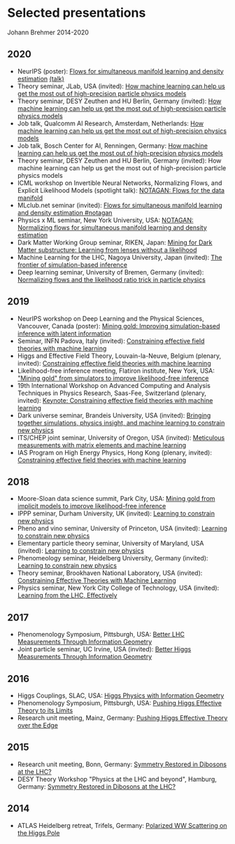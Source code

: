 # Selected presentations

Johann Brehmer 2014-2020


## 2020

- NeurIPS (poster): [Flows for simultaneous manifold learning and density estimation](2020/m_flows_neurips_poster_2020.pdf) [(talk)](2020/m_flows_neurips_talk_2020.pdf)
- Theory seminar, JLab, USA (invited): [How machine learning can help us get the most out of high-precision particle physics models](2020/simulation_based_inference_jlab_2020.pdf)
- Theory seminar, DESY Zeuthen and HU Berlin, Germany (invited): [How machine learning can help us get the most out of high-precision particle physics models](2020/simulation_based_inference_berlin_2020.pdf)
- Job talk, Qualcomm AI Research, Amsterdam, Netherlands: [How machine learning can help us get the most out of high-precision physics models](2020/simulation_based_inference_qualcomm_2020.pdf)
- Job talk, Bosch Center for AI, Renningen, Germany: [How machine learning can help us get the most out of high-precision physics models](2020/simulation_based_inference_bosch_2020.pdf)
- Theory seminar, DESY Zeuthen and HU Berlin, Germany (invited): How machine learning can help us get the most out of high-precision particle physics models
- ICML workshop on Invertible Neural Networks, Normalizing Flows, and Explicit Likelihood Models (spotlight talk): [NOTAGAN: Flows for the data manifold](2020/m_flows_innf_2020.pdf)
- MLclub.net seminar (invited): [Flows for simultaneous manifold learning and density estimation \#notagan](2020/m_flows_mlclub.net_2020.pdf)
- Physics x ML seminar, New York University, USA: [NOTAGAN: Normalizing flows for simultaneous manifold learning and density estimation](2020/m_flows_nyu_2020.pdf)
- Dark Matter Working Group seminar, RIKEN, Japan: [Mining for Dark Matter substructure: Learning from lenses without a likelihood](2020/mining_for_substructure_riken_2020.pdf)
- Machine Learning for the LHC, Nagoya University, Japan (invited): [The frontier of simulation-based inference](2020/simulation_based_inference_nagoya_2020.pdf)
- Deep learning seminar, University of Bremen, Germany (invited): [Normalizing flows and the likelihood ratio trick in particle physics](2020/simulation_based_inference_bremen_2020.pdf)


## 2019

- NeurIPS workshop on Deep Learning and the Physical Sciences, Vancouver, Canada (poster): [Mining gold: Improving simulation-based inference with latent information](2019/mining_gold_neurips_dlps_2019.pdf)
- Seminar, INFN Padova, Italy (invited): [Constraining effective field theories with machine learning](2019/learning_to_constrain_padova_2019.pdf)
- Higgs and Effective Field Theory, Louvain-la-Neuve, Belgium (plenary, invited): [Constraining effective field theories with machine learning](2019/learning_to_constrain_heft_2019.pdf)
- Likelihood-free inference meeting, Flatiron institute, New York, USA: ["Mining gold" from simulators to improve likelihood-free inference](2019/mining_gold_lfiweek_flatiron_2019.pdf)
- 19th International Workshop on Advanced Computing and Analysis Techniques in Physics Research, Saas-Fee, Switzerland (plenary, invited): [Keynote: Constraining effective field theories with machine learning](2019/learning_to_constrain_acat_2019.pdf)
- Dark universe seminar, Brandeis University, USA (invited): [Bringing together simulations, physics insight, and machine learning to constrain new physics](2019/mining_gold_brandeis_2019.pdf)
- ITS/CHEP joint seminar, University of Oregon, USA (invited): [Meticulous measurements with matrix elements and machine learning](learning_to_constrain_oregon.pdf)
- IAS Program on High Energy Physics, Hong Kong (plenary, invited): [Constraining effective field theories with machine learning](2019/learning_to_constrain_hkias_2019.pdf)


## 2018

- Moore-Sloan data science summit, Park City, USA: [Mining gold from implicit models to improve likelihood-free inference](2018/mining_gold_poster_msdse_retreat_2018.pdf)
- IPPP seminar, Durham University, UK (invited): [Learning to constrain new physics](2018/learning_to_constrain_durham_2018.pdf)
- Pheno and vino seminar, University of Princeton, USA (invited): [Learning to constrain new physics](2018/learning_to_constrain_princeton_2018.pdf)
- Elementary particle theory seminar, University of Maryland, USA (invited): [Learning to constrain new physics](2018/learning_to_constrain_maryland_2018.pdf)
- Phenomeology seminar, Heidelberg University, Germany (invited): [Learning to constrain new physics](2018/learning_to_constrain_heidelberg_2018.pdf)
- Theory seminar, Brookhaven National Laboratory, USA (invited): [Constraining Effective Theories with Machine Learning](2018/learning_to_constrain_bnl_2018.pdf)
- Physics seminar, New York City College of Technology, USA (invited): [Learning from the LHC, Effectively](2018/learning_to_constrain_citytech_2018.pdf)


## 2017

- Phenomenology Symposium, Pittsburgh, USA: [Better LHC Measurements Through Information Geometry](2017/information_geometry_pheno_2017.pdf)
- Joint particle seminar, UC Irvine, USA (invited): [Better Higgs Measurements Through Information Geometry](2017/information_geometry_irvine_2017.pdf)


## 2016

- Higgs Couplings, SLAC, USA: [Higgs Physics with Information Geometry](2016/information_geometry_hc_2016.pdf)
- Phenomenology Symposium, Pittsburgh, USA: [Pushing Higgs Effective Theory to its Limits](2016/higgs_eft_limits_pheno_2016.pdf)
- Research unit meeting, Mainz, Germany: [Pushing Higgs Effective Theory over the Edge](2016/higgs_eft_limits_abhm_2016.pdf)


## 2015

- Research unit meeting, Bonn, Germany: [Symmetry Restored in Dibosons at the LHC?](2015/dibosons_abhm_2015.pdf)
- DESY Theory Workshop "Physics at the LHC and beyond", Hamburg, Germany: [Symmetry Restored in Dibosons at the LHC?](2015/dibosons_desy_2015.pdf)


## 2014

- ATLAS Heidelberg retreat, Trifels, Germany: [Polarized WW Scattering on the Higgs Pole](2014/polarised_ww_trifels_2014.pdf)
